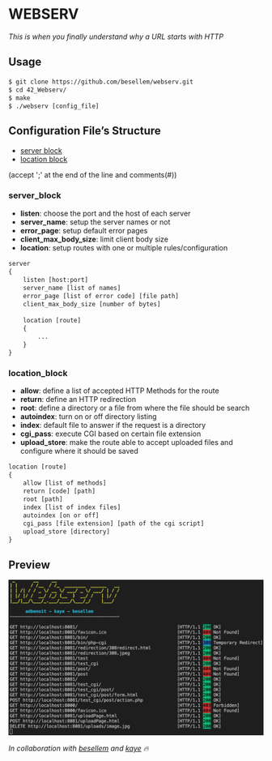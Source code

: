 # WEBSERV
*This is when you finally understand why a URL starts with HTTP*

## Usage
```
$ git clone https://github.com/besellem/webserv.git
$ cd 42_Webserv/
$ make
$ ./webserv [config_file]
```
## Configuration File’s Structure

- [server block](#server_block)
- [location block](#location_block)

(accept ';' at the end of the line and comments(#))

### server_block

- **listen**: choose the port and the host of each server
- **server_name**: setup the server names or not
- **error_page**: setup default error pages
- **client_max_body_size**: limit client body size
- **location**: setup routes with one or multiple rules/configuration

```
server
{
    listen [host:port]
    server_name [list of names]
    error_page [list of error code] [file path]
    client_max_body_size [number of bytes]
    
    location [route]
    {
        ...
    }
}
```

### location_block
- **allow**: define a list of accepted HTTP Methods for the route
- **return**: define an HTTP redirection
- **root**: define a directory or a file from where the file should be search
- **autoindex**: turn on or off directory listing
- **index**: default file to answer if the request is a directory
- **cgi_pass**: execute CGI based on certain file extension
- **upload_store**: make the route able to accept uploaded files and configure where it should be saved
```
location [route]
{
    allow [list of methods]
    return [code] [path]
    root [path]
    index [list of index files]
    autoindex [on or off]
    cgi_pass [file extension] [path of the cgi script]
    upload_store [directory]
}
```

## Preview
![3](preview.png)

*In collaboration with [besellem][1] and [kaye][2] 🔥*

[1]: https://github.com/besellem
[2]: https://github.com/kev-ye
